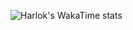 ![Harlok's WakaTime stats](https://github-readme-stats.vercel.app/api/wakatime?username=sumukhalraju)


